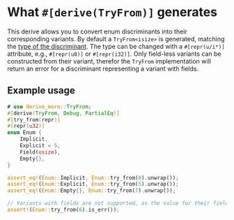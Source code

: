 # What `#[derive(TryFrom)]` generates

This derive allows you to convert enum discriminants into their corresponding variants.
By default a `TryFrom<isize>` is generated, matching the [type of the discriminant](https://doc.rust-lang.org/reference/items/enumerations.html#discriminants).
The type can be changed with a `#[repr(u/i*)]` attribute, e.g., `#[repr(u8)]` or `#[repr(i32)]`.
Only field-less variants can be constructed from their variant, therefor the `TryFrom` implementation will return an error for a discriminant representing a variant with fields.

## Example usage

```rust
# use derive_more::TryFrom;
#[derive(TryFrom, Debug, PartialEq)]
#[try_from(repr)]
#[repr(u32)]
enum Enum {
    Implicit,
    Explicit = 5,
    Field(usize),
    Empty{},
}

assert_eq!(Enum::Implicit, Enum::try_from(0).unwrap());
assert_eq!(Enum::Explicit, Enum::try_from(5).unwrap());
assert_eq!(Enum::Empty{}, Enum::try_from(7).unwrap());

// Variants with fields are not supported, as the value for their fields would be undefined.
assert!(Enum::try_from(6).is_err());
```
